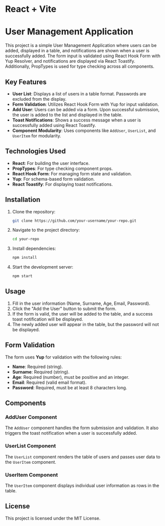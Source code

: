 # React + Vite

# User Management Application

This project is a simple User Management Application where users can be added, displayed in a table, and notifications are shown when a user is successfully added. The form input is validated using React Hook Form with Yup Resolver, and notifications are displayed via React Toastify. Additionally, PropTypes is used for type checking across all components.

## Key Features

- **User List**: Displays a list of users in a table format. Passwords are excluded from the display.
- **Form Validation**: Utilizes React Hook Form with Yup for input validation.
- **Add User**: Users can be added via a form. Upon successful submission, the user is added to the list and displayed in the table.
- **Toast Notifications**: Shows a success message when a user is successfully added using React Toastify.
- **Component Modularity**: Uses components like `AddUser`, `UserList`, and `UserItem` for modularity.

## Technologies Used

- **React**: For building the user interface.
- **PropTypes**: For type checking component props.
- **React Hook Form**: For managing form state and validation.
- **Yup**: For schema-based form validation.
- **React Toastify**: For displaying toast notifications.

## Installation

1. Clone the repository:
    ```bash
    git clone https://github.com/your-username/your-repo.git
    ```

2. Navigate to the project directory:
    ```bash
    cd your-repo
    ```

3. Install dependencies:
    ```bash
    npm install
    ```

4. Start the development server:
    ```bash
    npm start
    ```

## Usage

1. Fill in the user information (Name, Surname, Age, Email, Password).
2. Click the "Add the User" button to submit the form.
3. If the form is valid, the user will be added to the table, and a success toast notification will be displayed.
4. The newly added user will appear in the table, but the password will not be displayed.

## Form Validation

The form uses **Yup** for validation with the following rules:

- **Name**: Required (string).
- **Surname**: Required (string).
- **Age**: Required (number), must be positive and an integer.
- **Email**: Required (valid email format).
- **Password**: Required, must be at least 8 characters long.

## Components

### AddUser Component

The `AddUser` component handles the form submission and validation. It also triggers the toast notification when a user is successfully added.

### UserList Component

The `UserList` component renders the table of users and passes user data to the `UserItem` component.

### UserItem Component

The `UserItem` component displays individual user information as rows in the table.

## License

This project is licensed under the MIT License.
